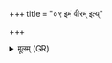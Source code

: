 +++
title = "०९ इमं वीरम् इत्य्"

+++
<details><summary>मूलम् (GR)</summary>

इमं वीरम् इत्य् एका ॥ +++(PS 7.4.6 is repeated)+++
</details>